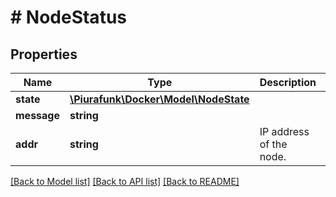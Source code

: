 # # NodeStatus

## Properties

Name | Type | Description | Notes
------------ | ------------- | ------------- | -------------
**state** | [**\Piurafunk\Docker\Model\NodeState**](NodeState.md) |  | [optional] 
**message** | **string** |  | [optional] 
**addr** | **string** | IP address of the node. | [optional] 

[[Back to Model list]](../../README.md#documentation-for-models) [[Back to API list]](../../README.md#documentation-for-api-endpoints) [[Back to README]](../../README.md)


